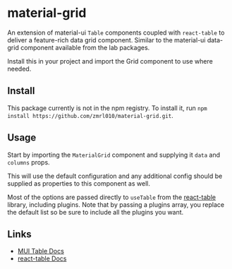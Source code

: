 # material-grid

An extension of material-ui `Table` components coupled with `react-table` to deliver a feature-rich data grid component.
Similar to the material-ui data-grid component available from the lab packages.

Install this in your project and import the Grid component to use where needed.

## Install

This package currently is not in the npm registry. To install it, run `npm install https://github.com/zmrl010/material-grid.git`.

## Usage

Start by importing the `MaterialGrid` component and supplying it `data` and `columns` props.

This will use the default configuration and any additional config should be supplied as properties to this component as well.

Most of the options are passed directly to `useTable` from the [react-table](https://react-table.tanstack.com/docs/quick-start) library, including plugins. Note that by passing a plugins array, you replace the default list so be sure to include all the plugins you want.

## Links

- [MUI Table Docs](https://mui.com/material-ui/react-table/)
- [react-table Docs](https://react-table.tanstack.com/docs/overview)
